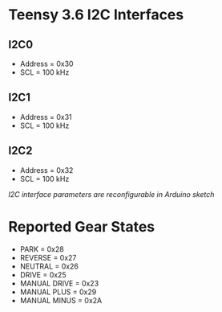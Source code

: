 # Teensy 3.6 I2C Interfaces
## I2C0
- Address = 0x30
- SCL = 100 kHz

## I2C1
- Address = 0x31
- SCL = 100 kHz

## I2C2
- Address = 0x32
- SCL = 100 kHz

_I2C interface parameters are reconfigurable in Arduino sketch_

# Reported Gear States
- PARK = 0x28
- REVERSE = 0x27
- NEUTRAL = 0x26
- DRIVE = 0x25
- MANUAL DRIVE = 0x23
- MANUAL PLUS = 0x29
- MANUAL MINUS = 0x2A
